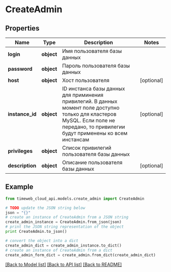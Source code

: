 # CreateAdmin


## Properties
Name | Type | Description | Notes
------------ | ------------- | ------------- | -------------
**login** | **object** | Имя пользователя базы данных | 
**password** | **object** | Пароль пользователя базы данных | 
**host** | **object** | Хост пользователя | [optional] 
**instance_id** | **object** | ID инстанса базы данных для приминения привилегий. В данных момент поле доступно только для кластеров MySQL. Если поле не передано, то привилегии будут применены ко всем инстансам | [optional] 
**privileges** | **object** | Список привилегий пользователя базы данных | 
**description** | **object** | Описание пользователя базы данных | [optional] 

## Example

```python
from timeweb_cloud_api.models.create_admin import CreateAdmin

# TODO update the JSON string below
json = "{}"
# create an instance of CreateAdmin from a JSON string
create_admin_instance = CreateAdmin.from_json(json)
# print the JSON string representation of the object
print CreateAdmin.to_json()

# convert the object into a dict
create_admin_dict = create_admin_instance.to_dict()
# create an instance of CreateAdmin from a dict
create_admin_form_dict = create_admin.from_dict(create_admin_dict)
```
[[Back to Model list]](../README.md#documentation-for-models) [[Back to API list]](../README.md#documentation-for-api-endpoints) [[Back to README]](../README.md)



